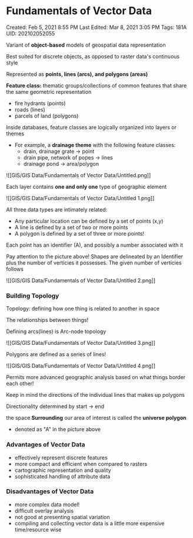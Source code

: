 # Fundamentals of Vector Data

Created: Feb 5, 2021 8:55 PM
Last Edited: Mar 8, 2021 3:05 PM
Tags: 181A
UID: 202102052055

Variant of **object-based** models of geospatial data representation

Best suited for discrete objects, as opposed to raster data's continuous style

Represented as **points, lines (arcs), and polygons (areas)**

**Feature class:** thematic groups/collections of common features that share the same geometric representation

- fire hydrants (points)
- roads (lines)
- parcels of land (polygons)

Inside databases, feature classes are logically organized into layers or themes

- For example, a **drainage theme** with the following feature classes:
    - drain, drainage grate → point
    - drain pipe, network of popes → lines
    - drainage pond → area/polygon

![[GIS/GIS Data/Fundamentals of Vector Data/Untitled.png]]

Each layer contains **one and only one** type of geographic element

![[GIS/GIS Data/Fundamentals of Vector Data/Untitled 1.png]]

All three data types are intimately related:

- Any particular location can be defined by a set of points (x,y)
- A line is defined by a set of two or more points
- A polygon is defined by a set of three or more points!

Each point has an identifier (A), and possibly a number associated with it

Pay attention to the picture above! Shapes are delineated by an Identifier plus the number of verticies it possesses. The given number of verticies follows

![[GIS/GIS Data/Fundamentals of Vector Data/Untitled 2.png]]

### Building Topology

Topology: defining how one thing is related to another in space

The relationships between things!

Defining arcs(lines) is Arc-node topology

![[GIS/GIS Data/Fundamentals of Vector Data/Untitled 3.png]]

Polygons are defined as a series of lines!

![[GIS/GIS Data/Fundamentals of Vector Data/Untitled 4.png]]

Permits more advanced geographic analysis based on what things border each other!

Keep in mind the directions of the individual lines that makes up polygons

Directionality determined by start → end

the space **Surrounding** our area of interest is called the **universe polygon**

- denoted as "A" in the picture above

### Advantages of Vector Data

- effectively represent discrete features
- more compact and efficient when compared to rasters
- cartographic representation and quality
- sophisticated handling of attribute data

### Disadvantages of Vector Data

- more complex data model!
- difficult overlay analysis
- not good at presenting spatial variation
- compiling and collecting vector data is a little more expensive time/resource wise